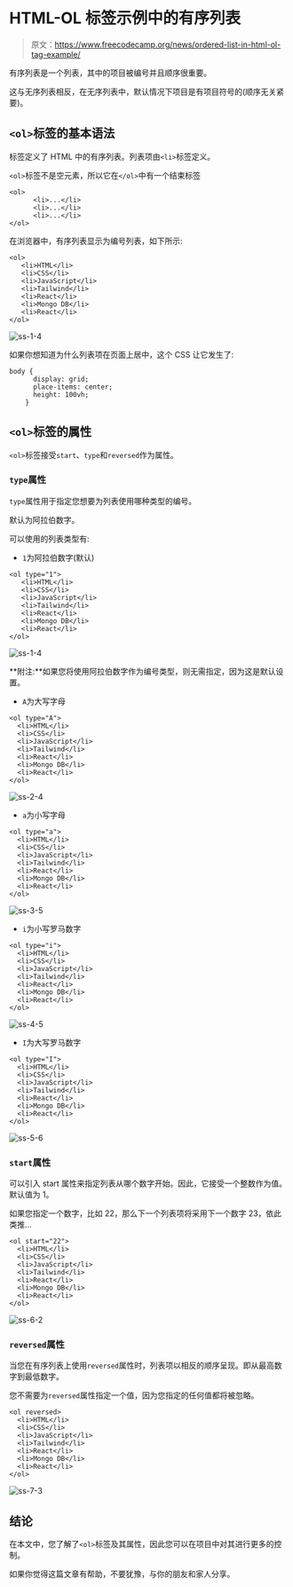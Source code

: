 # HTML-OL 标签示例中的有序列表

> 原文：<https://www.freecodecamp.org/news/ordered-list-in-html-ol-tag-example/>

有序列表是一个列表，其中的项目被编号并且顺序很重要。

这与无序列表相反，在无序列表中，默认情况下项目是有项目符号的(顺序无关紧要)。

## `<ol>`标签的基本语法

标签定义了 HTML 中的有序列表。列表项由`<li>`标签定义。

`<ol>`标签不是空元素，所以它在`</ol>`中有一个结束标签

```
<ol>
      <li>...</li>
      <li>...</li>
      <li>...</li>
</ol> 
```

在浏览器中，有序列表显示为编号列表，如下所示:

```
<ol>
   <li>HTML</li>
   <li>CSS</li>
   <li>JavaScript</li>
   <li>Tailwind</li>
   <li>React</li>
   <li>Mongo DB</li>
   <li>React</li>
</ol> 
```

![ss-1-4](img/b79d1d477de80f59f4fd82f47d31daa0.png)

如果你想知道为什么列表项在页面上居中，这个 CSS 让它发生了:

```
body {
      display: grid;
      place-items: center;
      height: 100vh;
    } 
```

## `<ol>`标签的属性

`<ol>`标签接受`start`、`type`和`reversed`作为属性。

### `type`属性

`type`属性用于指定您想要为列表使用哪种类型的编号。

默认为阿拉伯数字。

可以使用的列表类型有:

*   `1`为阿拉伯数字(默认)

```
<ol type="1">
   <li>HTML</li>
   <li>CSS</li>
   <li>JavaScript</li>
   <li>Tailwind</li>
   <li>React</li>
   <li>Mongo DB</li>
   <li>React</li>
</ol> 
```

![ss-1-4](img/b79d1d477de80f59f4fd82f47d31daa0.png)

**附注:**如果您将使用阿拉伯数字作为编号类型，则无需指定，因为这是默认设置。

*   `A`为大写字母

```
<ol type="A">
  <li>HTML</li>
  <li>CSS</li>
  <li>JavaScript</li>
  <li>Tailwind</li>
  <li>React</li>
  <li>Mongo DB</li>
  <li>React</li>
</ol> 
```

![ss-2-4](img/39aac4d6cef90a385eb3c4bc45c2dacc.png)

*   `a`为小写字母

```
<ol type="a">
  <li>HTML</li>
  <li>CSS</li>
  <li>JavaScript</li>
  <li>Tailwind</li>
  <li>React</li>
  <li>Mongo DB</li>
  <li>React</li>
</ol> 
```

![ss-3-5](img/c06f64bd8f853642ba26e8d34d12f3a2.png)

*   `i`为小写罗马数字

```
<ol type="i">
  <li>HTML</li>
  <li>CSS</li>
  <li>JavaScript</li>
  <li>Tailwind</li>
  <li>React</li>
  <li>Mongo DB</li>
  <li>React</li>
</ol> 
```

![ss-4-5](img/53987c356c7e1e5dbcef4bb9608b15d1.png)

*   `I`为大写罗马数字

```
<ol type="I">
  <li>HTML</li>
  <li>CSS</li>
  <li>JavaScript</li>
  <li>Tailwind</li>
  <li>React</li>
  <li>Mongo DB</li>
  <li>React</li>
</ol> 
```

![ss-5-6](img/2b3b0b1723f46784495c46aa40a2006b.png)

### `start`属性

可以引入 start 属性来指定列表从哪个数字开始。因此，它接受一个整数作为值。默认值为 1。

如果您指定一个数字，比如 22，那么下一个列表项将采用下一个数字 23，依此类推…

```
<ol start="22">
  <li>HTML</li>
  <li>CSS</li>
  <li>JavaScript</li>
  <li>Tailwind</li>
  <li>React</li>
  <li>Mongo DB</li>
  <li>React</li>
</ol> 
```

![ss-6-2](img/b5b92cf27573d8d663f5a2776ddbd95a.png)

### `reversed`属性

当您在有序列表上使用`reversed`属性时，列表项以相反的顺序呈现。即从最高数字到最低数字。

您不需要为`reversed`属性指定一个值，因为您指定的任何值都将被忽略。

```
<ol reversed>
  <li>HTML</li>
  <li>CSS</li>
  <li>JavaScript</li>
  <li>Tailwind</li>
  <li>React</li>
  <li>Mongo DB</li>
  <li>React</li>
</ol> 
```

![ss-7-3](img/8813479b8dd5f15dbed44b684b7ba058.png)

## 结论

在本文中，您了解了`<ol>`标签及其属性，因此您可以在项目中对其进行更多的控制。

如果你觉得这篇文章有帮助，不要犹豫，与你的朋友和家人分享。